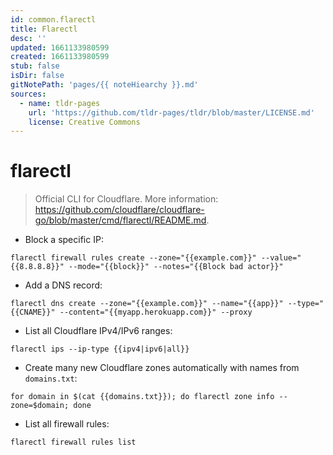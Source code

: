 ```yaml
---
id: common.flarectl
title: Flarectl
desc: ''
updated: 1661133980599
created: 1661133980599
stub: false
isDir: false
gitNotePath: 'pages/{{ noteHiearchy }}.md'
sources:
  - name: tldr-pages
    url: 'https://github.com/tldr-pages/tldr/blob/master/LICENSE.md'
    license: Creative Commons
---
```

# flarectl

> Official CLI for Cloudflare.
> More information: <https://github.com/cloudflare/cloudflare-go/blob/master/cmd/flarectl/README.md>.

- Block a specific IP:

`flarectl firewall rules create --zone="{{example.com}}" --value="{{8.8.8.8}}" --mode="{{block}}" --notes="{{Block bad actor}}"`

- Add a DNS record:

`flarectl dns create --zone="{{example.com}}" --name="{{app}}" --type="{{CNAME}}" --content="{{myapp.herokuapp.com}}" --proxy`

- List all Cloudflare IPv4/IPv6 ranges:

`flarectl ips --ip-type {{ipv4|ipv6|all}}`

- Create many new Cloudflare zones automatically with names from `domains.txt`:

`for domain in $(cat {{domains.txt}}); do flarectl zone info --zone=$domain; done`

- List all firewall rules:

`flarectl firewall rules list`

